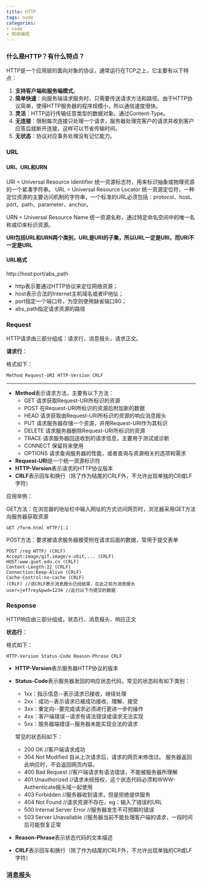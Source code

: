 ```yaml
---
title: HTTP
tags: node
categories:
- node
- 网络编程
---
```


### 什么是HTTP？有什么特点？

HTTP是一个应用层的面向对象的协议，通常运行在TCP之上，它主要有以下特点：

1. **支持客户端和服务端模式**。
2. **简单快速**：向服务端请求服务时，只需要传送请求方法和路径。由于HTTP协议简单，使得HTTP服务器的程序规模小，所以通信速度很快。
3. **灵活**：HTTP运行传输任意类型的数据对象。通过Content-Type。
4. **无连接**：限制每次连接只处理一个请求，服务器处理完客户的请求并收到客户应答后就断开连接，这样可以节省传输时间。
5. **无状态**：协议对应事务处理没有记忆能力。

### URL

#### URI、URL和URN

URI = Universal Resource Identifier 统一资源标志符，用来标识抽象或物理资源的一个紧凑字符串。
URL = Universal Resource Locator 统一资源定位符，一种定位资源的主要访问机制的字符串，一个标准的URL必须包括：protocol、host、port、path、parameter、anchor。

URN = Universal Resource Name 统一资源名称，通过特定命名空间中的唯一名称或ID来标识资源。

**URI包括URL和URN两个类别，URL是URI的子集，所以URL一定是URI，而URI不一定是URL**

#### URL格式 

 http://host:port/abs_path

- http表示要通过HTTP协议来定位网络资源；
- host表示合法的Internet主机域名或者IP地址；
- port指定一个端口号，为空则使用缺省端口80；
- abs_path指定请求资源的路径

### Request

HTTP请求由三部分组成：请求行，消息报头，请求正文。

**请求行**：

格式如下：

```
Method Request-URI HTTP-Version CRLF
```
****

- **Method**表示请求方法，主要有以下方法：
  - GET 请求获取Request-URI所标识的资源
  - POST 在Request-URI所标识的资源后附加新的数据
  - HEAD 请求获取由Request-URI所标识的资源的响应消息报头
  - PUT 请求服务器存储一个资源，并用Request-URI作为其标识
  - DELETE 请求服务器删除Request-URI所标识的资源
  - TRACE 请求服务器回送收到的请求信息，主要用于测试或诊断
  - CONNECT 保留将来使用
  - OPTIONS 请求查询服务器的性能，或者查询与资源相关的选项和需求
- **Request-URI**是一个统一资源标识符
- **HTTP-Version**表示请求的HTTP协议版本
- **CRLF**表示回车和换行（除了作为结尾的CRLF外，不允许出现单独的CR或LF字符）

应用举例：

GET方法：在浏览器的地址栏中输入网址的方式访问网页时，浏览器采用GET方法向服务器获取资源

```
GET /form.html HTTP/1.1
```

POST方法：要求被请求服务器接受附在请求后面的数据，常用于提交表单

```
POST /reg HTTP/ (CRLF)
Accept:image/gif,image/x-xbit,... (CRLF)
HOST:www.guet.edu.cn (CRLF)
Content-Length:22 (CRLF)
Connection:Keep-Alive (CRLF)
Cache-Control:no-cache (CRLF)
(CRLF) //该CRLF表示消息报头已经结束，在此之前为消息报头
user=jeffrey&pwd=1234 //此行以下为提交的数据
```

### Response

HTTP响应由三部分组成，状态行、消息报头、响应正文

**状态行**：

格式如下：

```
HTTP-Version Status-Code Reason-Phrase CRLF
```

- **HTTP-Version**表示服务器HTTP协议的版本

- **Status-Code**表示服务器发回的响应状态代码，常见的状态码有如下类别：

  - 1xx：指示信息--表示请求已接收，继续处理
  - 2xx：成功--表示请求已被成功接收、理解、接受
  - 3xx：重定向--要完成请求必须进行更进一步的操作
  - 4xx：客户端错误--请求有语法错误或请求无法实现
  - 5xx：服务器端错误--服务器未能实现合法的请求

  常见的状态码如下：

  - 200 OK //客户端请求成功
  - 304 Not Modified 自从上次请求后，请求的网页未修改过。 服务器返回此响应时，不会返回网页内容。
  - 400 Bad Request //客户端请求有语法错误，不能被服务器所理解
  - 401 Unauthorized //请求未经授权，这个状态代码必须和WWW-Authenticate报头域一起使用
  - 403 Forbidden //服务器收到请求，但是拒绝提供服务
  - 404 Not Found //请求资源不存在，eg：输入了错误的URL
  - 500 Internal Server Error //服务器发生不可预期的错误
  - 503 Server Unavailable //服务器当前不能处理客户端的请求，一段时间后可能恢复正常

- **Reason-Phrase**表示状态代码的文本描述

- **CRLF**表示回车和换行（除了作为结尾的CRLF外，不允许出现单独的CR或LF字符）

### 消息报头